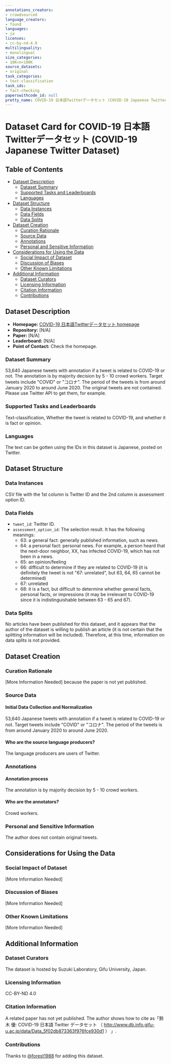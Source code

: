 ```yaml
---
annotations_creators:
- crowdsourced
language_creators:
- found
languages:
- ja
licenses:
- cc-by-nd-4.0
multilinguality:
- monolingual
size_categories:
- 10K<n<100K
source_datasets:
- original
task_categories:
- text-classification
task_ids:
- fact-checking
paperswithcode_id: null
pretty_name: COVID-19 日本語Twitterデータセット (COVID-19 Japanese Twitter Dataset)
---
```


# Dataset Card for COVID-19 日本語Twitterデータセット (COVID-19 Japanese Twitter Dataset)

## Table of Contents
- [Dataset Description](#dataset-description)
  - [Dataset Summary](#dataset-summary)
  - [Supported Tasks and Leaderboards](#supported-tasks-and-leaderboards)
  - [Languages](#languages)
- [Dataset Structure](#dataset-structure)
  - [Data Instances](#data-instances)
  - [Data Fields](#data-fields)
  - [Data Splits](#data-splits)
- [Dataset Creation](#dataset-creation)
  - [Curation Rationale](#curation-rationale)
  - [Source Data](#source-data)
  - [Annotations](#annotations)
  - [Personal and Sensitive Information](#personal-and-sensitive-information)
- [Considerations for Using the Data](#considerations-for-using-the-data)
  - [Social Impact of Dataset](#social-impact-of-dataset)
  - [Discussion of Biases](#discussion-of-biases)
  - [Other Known Limitations](#other-known-limitations)
- [Additional Information](#additional-information)
  - [Dataset Curators](#dataset-curators)
  - [Licensing Information](#licensing-information)
  - [Citation Information](#citation-information)
  - [Contributions](#contributions)

## Dataset Description

- **Homepage:** [COVID-19 日本語Twitterデータセット homepage](http://www.db.info.gifu-u.ac.jp/data/Data_5f02db873363f976fce930d1)
- **Repository:** [N/A]
- **Paper:** [N/A]
- **Leaderboard:** [N/A]
- **Point of Contact:** Check the homepage.

### Dataset Summary

53,640 Japanese tweets with annotation if a tweet is related to COVID-19 or not. The annotation is by majority decision by 5 - 10 crowd workers. Target tweets include "COVID" or "コロナ". The period of the tweets is from around January 2020 to around June 2020. The original tweets are not contained. Please use Twitter API to get them, for example.

### Supported Tasks and Leaderboards

Text-classification, Whether the tweet is related to COVID-19, and whether it is fact or opinion.

### Languages

The text can be gotten using the IDs in this dataset is Japanese, posted on Twitter.

## Dataset Structure

### Data Instances

CSV file with the 1st column is Twitter ID and the 2nd column is assessment option ID.

### Data Fields

- `tweet_id`: Twitter ID.
- `assessment_option_id`: The selection result. It has the following meanings:
  - 63: a general fact: generally published information, such as news.
  - 64: a personal fact: personal news. For example, a person heard that the next-door neighbor, XX, has infected COVID-19, which has not been in a news.
  - 65: an opinion/feeling
  - 66: difficult to determine if they are related to COVID-19 (it is definitely the tweet is not "67: unrelated", but 63, 64, 65 cannot be determined)
  - 67: unrelated
  - 68: it is a fact, but difficult to determine whether general facts, personal facts, or impressions (it may be irrelevant to COVID-19 since it is indistinguishable between 63 - 65 and 67).

### Data Splits

No articles have been published for this dataset, and it appears that the author of the dataset is willing to publish an article (it is not certain that the splitting information will be included). Therefore, at this time, information on data splits is not provided.

## Dataset Creation

### Curation Rationale

[More Information Needed] because the paper is not yet published.

### Source Data

#### Initial Data Collection and Normalization

53,640 Japanese tweets with annotation if a tweet is related to COVID-19 or not. Target tweets include "COVID" or "コロナ". The period of the tweets is from around January 2020 to around June 2020.

#### Who are the source language producers?

The language producers are users of Twitter.

### Annotations

#### Annotation process

The annotation is by majority decision by 5 - 10 crowd workers.

#### Who are the annotators?

Crowd workers.

### Personal and Sensitive Information

The author does not contain original tweets.

## Considerations for Using the Data

### Social Impact of Dataset

[More Information Needed]

### Discussion of Biases

[More Information Needed]

### Other Known Limitations

[More Information Needed]

## Additional Information

### Dataset Curators

The dataset is hosted by Suzuki Laboratory, Gifu University, Japan.

### Licensing Information

CC-BY-ND 4.0

### Citation Information

A related paper has not yet published.
The author shows how to cite as「鈴木 優: COVID-19 日本語 Twitter データセット （ http://www.db.info.gifu-u.ac.jp/data/Data_5f02db873363f976fce930d1 ） 」.

### Contributions

Thanks to [@forest1988](https://github.com/forest1988) for adding this dataset.
